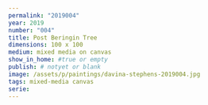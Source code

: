 ```yaml
---
permalink: "2019004"
year: 2019
number: "004"
title: Post Beringin Tree
dimensions: 100 x 100
medium: mixed media on canvas
show_in_home: #true or empty
publish: # notyet or blank
image: /assets/p/paintings/davina-stephens-2019004.jpg
tags: mixed-media canvas
serie:
---
```

